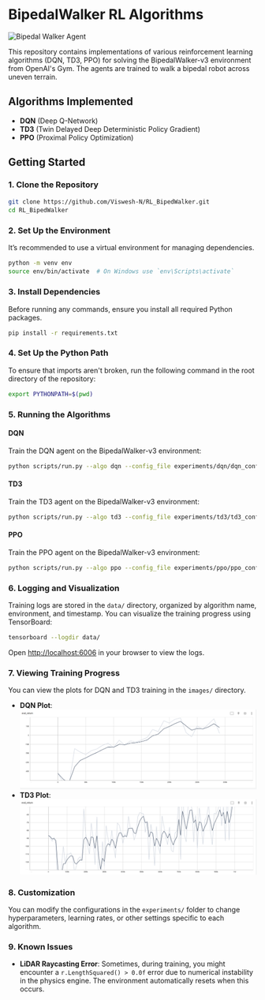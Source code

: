 #  **BipedalWalker RL Algorithms**
![Bipedal Walker Agent](images/walker_agent.gif)

This repository contains implementations of various reinforcement learning algorithms (DQN, TD3, PPO) for solving the BipedalWalker-v3 environment from OpenAI's Gym. The agents are trained to walk a bipedal robot across uneven terrain.

##  **Algorithms Implemented**

- **DQN** (Deep Q-Network)
- **TD3** (Twin Delayed Deep Deterministic Policy Gradient)
- **PPO** (Proximal Policy Optimization)


##  **Getting Started**

### 1. **Clone the Repository**

```bash
git clone https://github.com/Viswesh-N/RL_BipedWalker.git
cd RL_BipedWalker
```

### 2. **Set Up the Environment**

It’s recommended to use a virtual environment for managing dependencies.

```bash
python -m venv env
source env/bin/activate  # On Windows use `env\Scripts\activate`
```

### 3. **Install Dependencies**

Before running any commands, ensure you install all required Python packages.

```bash
pip install -r requirements.txt
```

### 4. **Set Up the Python Path**

To ensure that imports aren't broken, run the following command in the root directory of the repository:

```bash
export PYTHONPATH=$(pwd)
```

### 5. **Running the Algorithms**

#### **DQN**

Train the DQN agent on the BipedalWalker-v3 environment:

```bash
python scripts/run.py --algo dqn --config_file experiments/dqn/dqn_config.yaml --seed 1 --eval_interval 10000 --num_eval_trajectories 10 --num_render_trajectories 0 --log_interval 1000
```

#### **TD3**

Train the TD3 agent on the BipedalWalker-v3 environment:

```bash
python scripts/run.py --algo td3 --config_file experiments/td3/td3_config.yaml --seed 1 --eval_interval 10000 --num_eval_trajectories 10 --num_render_trajectories 0 --log_interval 1000
```

#### **PPO**

Train the PPO agent on the BipedalWalker-v3 environment:

```bash
python scripts/run.py --algo ppo --config_file experiments/ppo/ppo_config.yaml --seed 1 --eval_interval 10000 --num_eval_trajectories 10 --num_render_trajectories 0 --log_interval 1000
```
### 6. **Logging and Visualization**

Training logs are stored in the `data/` directory, organized by algorithm name, environment, and timestamp. You can visualize the training progress using TensorBoard:

```bash
tensorboard --logdir data/
```

Open [http://localhost:6006](http://localhost:6006) in your browser to view the logs.

### 7. **Viewing Training Progress**

You can view the plots for DQN and TD3 training in the `images/` directory.

- **DQN Plot**: ![DQN Plot](images/dqn_plot.png)
- **TD3 Plot**: ![TD3 Plot](images/td3_plot.png)



### 8. **Customization**

You can modify the configurations in the `experiments/` folder to change hyperparameters, learning rates, or other settings specific to each algorithm.

### 9. **Known Issues**

- **LiDAR Raycasting Error**: Sometimes, during training, you might encounter a `r.LengthSquared() > 0.0f` error due to numerical instability in the physics engine. The environment automatically resets when this occurs.



